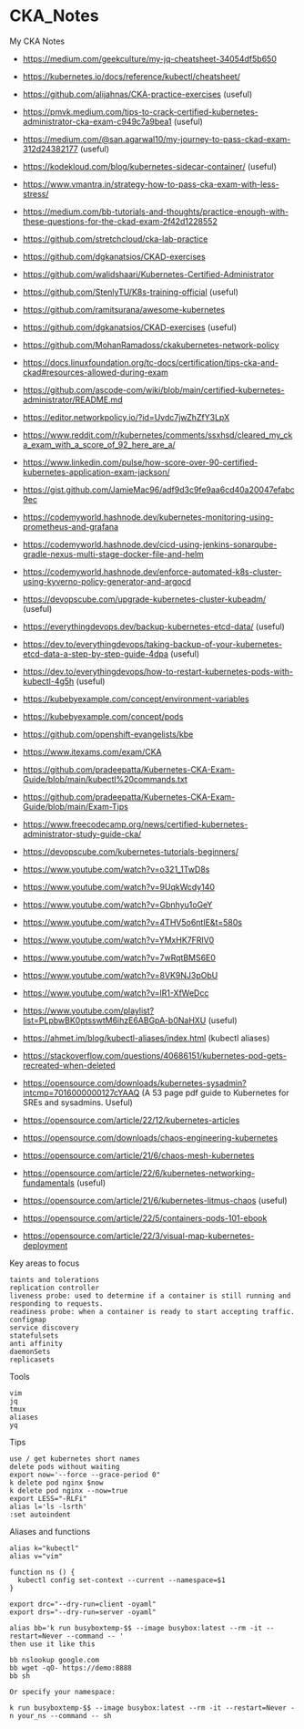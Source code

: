 # CKA_Notes
My CKA Notes

* https://medium.com/geekculture/my-jq-cheatsheet-34054df5b650
* https://kubernetes.io/docs/reference/kubectl/cheatsheet/
* https://github.com/alijahnas/CKA-practice-exercises (useful)
* https://pmvk.medium.com/tips-to-crack-certified-kubernetes-administrator-cka-exam-c949c7a9bea1 (useful)
* https://medium.com/@san.agarwal10/my-journey-to-pass-ckad-exam-312d24382177 (useful)
* https://kodekloud.com/blog/kubernetes-sidecar-container/ (useful)
* https://www.vmantra.in/strategy-how-to-pass-cka-exam-with-less-stress/
* https://medium.com/bb-tutorials-and-thoughts/practice-enough-with-these-questions-for-the-ckad-exam-2f42d1228552
* https://github.com/stretchcloud/cka-lab-practice
* https://github.com/dgkanatsios/CKAD-exercises
* https://github.com/walidshaari/Kubernetes-Certified-Administrator
* https://github.com/StenlyTU/K8s-training-official (useful)
* https://github.com/ramitsurana/awesome-kubernetes
* https://github.com/dgkanatsios/CKAD-exercises (useful)
* https://github.com/MohanRamadoss/ckakubernetes-network-policy
* https://docs.linuxfoundation.org/tc-docs/certification/tips-cka-and-ckad#resources-allowed-during-exam
* https://github.com/ascode-com/wiki/blob/main/certified-kubernetes-administrator/README.md
* https://editor.networkpolicy.io/?id=Uvdc7jwZhZfY3LpX
* https://www.reddit.com/r/kubernetes/comments/ssxhsd/cleared_my_cka_exam_with_a_score_of_92_here_are_a/
* https://www.linkedin.com/pulse/how-score-over-90-certified-kubernetes-application-exam-jackson/
* https://gist.github.com/JamieMac96/adf9d3c9fe9aa6cd40a20047efabc9ec
* https://codemyworld.hashnode.dev/kubernetes-monitoring-using-prometheus-and-grafana
* https://codemyworld.hashnode.dev/cicd-using-jenkins-sonarqube-gradle-nexus-multi-stage-docker-file-and-helm
* https://codemyworld.hashnode.dev/enforce-automated-k8s-cluster-using-kyverno-policy-generator-and-argocd
* https://devopscube.com/upgrade-kubernetes-cluster-kubeadm/ (useful)
* https://everythingdevops.dev/backup-kubernetes-etcd-data/ (useful)
* https://dev.to/everythingdevops/taking-backup-of-your-kubernetes-etcd-data-a-step-by-step-guide-4dpa (useful)
* https://dev.to/everythingdevops/how-to-restart-kubernetes-pods-with-kubectl-4g5h (useful)
* https://kubebyexample.com/concept/environment-variables
* https://kubebyexample.com/concept/pods
* https://github.com/openshift-evangelists/kbe
* https://www.itexams.com/exam/CKA
* https://github.com/pradeepatta/Kubernetes-CKA-Exam-Guide/blob/main/kubectl%20commands.txt
* https://github.com/pradeepatta/Kubernetes-CKA-Exam-Guide/blob/main/Exam-Tips
* https://www.freecodecamp.org/news/certified-kubernetes-administrator-study-guide-cka/
* https://devopscube.com/kubernetes-tutorials-beginners/
  
* https://www.youtube.com/watch?v=o321_1TwD8s
* https://www.youtube.com/watch?v=9UqkWcdy140
* https://www.youtube.com/watch?v=Gbnhyu1oGeY
* https://www.youtube.com/watch?v=4THV5o6ntIE&t=580s
* https://www.youtube.com/watch?v=YMxHK7FRlV0
* https://www.youtube.com/watch?v=7wRqtBMS6E0
* https://www.youtube.com/watch?v=8VK9NJ3pObU
* https://www.youtube.com/watch?v=lR1-XfWeDcc
* https://www.youtube.com/playlist?list=PLpbwBK0ptsswtM6ihzE6ABGpA-b0NaHXU (useful)

* https://ahmet.im/blog/kubectl-aliases/index.html (kubectl aliases)

* https://stackoverflow.com/questions/40686151/kubernetes-pod-gets-recreated-when-deleted

* https://opensource.com/downloads/kubernetes-sysadmin?intcmp=7016000000127cYAAQ (A 53 page pdf guide to Kubernetes for SREs and sysadmins. Useful)
* https://opensource.com/article/22/12/kubernetes-articles
* https://opensource.com/downloads/chaos-engineering-kubernetes
* https://opensource.com/article/21/6/chaos-mesh-kubernetes
* https://opensource.com/article/22/6/kubernetes-networking-fundamentals (useful)
* https://opensource.com/article/21/6/kubernetes-litmus-chaos (useful)
* https://opensource.com/article/22/5/containers-pods-101-ebook
* https://opensource.com/article/22/3/visual-map-kubernetes-deployment

Key areas to focus
```
taints and tolerations
replication controller
liveness probe: used to determine if a container is still running and responding to requests.
readiness probe: when a container is ready to start accepting traffic.
configmap
service discovery
statefulsets
anti affinity
daemonSets
replicasets
```


Tools
```
vim
jq
tmux
aliases
yq
```

Tips

```
use / get kubernetes short names
delete pods without waiting
export now='--force --grace-period 0"
k delete pod nginx $now
k delete pod nginx --now=true
export LESS="-RLFi"
alias l='ls -lsrth'
:set autoindent
```

Aliases and functions

```
alias k="kubectl"
alias v="vim"

function ns () {
  kubectl config set-context --current --namespace=$1
}

export drc="--dry-run=client -oyaml"
export drs="--dry-run=server -oyaml"

alias bb='k run busyboxtemp-$$ --image busybox:latest --rm -it --restart=Never --command -- '
then use it like this

bb nslookup google.com
bb wget -qO- https://demo:8888
bb sh

Or specify your namespace:

k run busyboxtemp-$$ --image busybox:latest --rm -it --restart=Never -n your_ns --command -- sh
```
